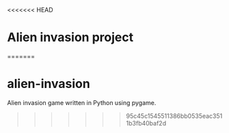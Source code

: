 <<<<<<< HEAD
# Alien invasion project
=======
# alien-invasion
Alien invasion game written in Python using pygame.
>>>>>>> 95c45c1545511386bb0535eac3511b3fb40baf2d
